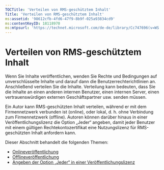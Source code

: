 ```yaml
---
TOCTitle: 'Verteilen von RMS-geschütztem Inhalt'
Title: 'Verteilen von RMS-geschütztem Inhalt'
ms:assetid: '98612cfb-4fd6-47f9-8b9f-025a93834cd9'
ms:contentKeyID: 18118970
ms:mtpsurl: 'https://technet.microsoft.com/de-de/library/Cc747696(v=WS.10)'
---
```


Verteilen von RMS-geschütztem Inhalt
====================================

Wenn Sie Inhalte veröffentlichen, wenden Sie Rechte und Bedingungen auf unverschlüsselte Inhalte und darauf dann die Benutzerrechterichtlinien an. Anschließend verteilen Sie die Inhalte. Verteilung kann bedeuten, dass Sie die Inhalte an einen anderen internen Benutzer, einen internen Server, einen vertrauenswürdigen externen Geschäftspartner usw. senden müssen.

Ein Autor kann RMS-geschützten Inhalt verteilen, während er mit dem Firmennetzwerk verbunden ist (online), oder lokal, d. h. ohne Verbindung zum Firmennetzwerk (offline). Autoren können darüber hinaus in einer Veröffentlichungslizenz die Option „Jeder“ angeben, damit jeder Benutzer mit einem gültigen Rechtekontozertifikat eine Nutzungslizenz für RMS-geschützten Inhalt anfordern kann.

Dieser Abschnitt behandelt die folgenden Themen:

-   [Onlineveröffentlichung](https://technet.microsoft.com/962c4e83-cf34-4c61-9589-31d24b0299fb)
-   [Offlineveröffentlichung](https://technet.microsoft.com/f6384ed2-f917-442e-aa63-c1394a1c4d06)
-   [Angeben der Option „Jeder“ in einer Veröffentlichungslizenz](https://technet.microsoft.com/86f1db8b-5cbc-4c0c-955d-810c20375758)
